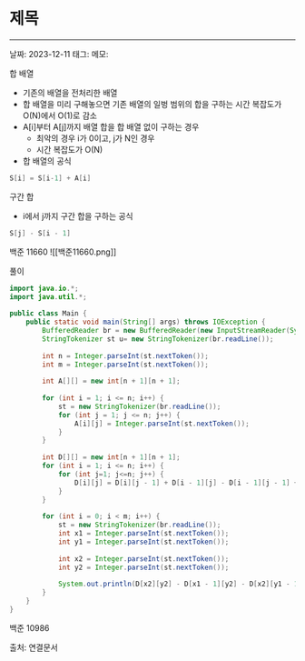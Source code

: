 # 제목
---

날짜: 2023-12-11
태그:
메모:

합 배열
- 기존의 배열을 전처리한 배열
- 합 배열을 미리 구해놓으면 기존 배열의 일벙 범위의 합을 구하는 시간 복잡도가 O(N)에서 O(1)로 감소
- A[i]부터 A[j]까지 배열 합을 합 배열 없이 구하는 경우
	- 최악의 경우 i가 0이고, j가 N인 경우
	- 시간 복잡도가 O(N)
- 합 배열의 공식
```java
S[i] = S[i-1] + A[i]
```

구간 합
- i에서 j까지 구간 합을 구하는 공식
```java
S[j] - S[i - 1]
```

백준 11660
![[백준11660.png]]

풀이
```java  
import java.io.*;  
import java.util.*;  
  
public class Main {  
    public static void main(String[] args) throws IOException {  
        BufferedReader br = new BufferedReader(new InputStreamReader(System.in));  
        StringTokenizer st u= new StringTokenizer(br.readLine());  
  
        int n = Integer.parseInt(st.nextToken());  
        int m = Integer.parseInt(st.nextToken());  
  
        int A[][] = new int[n + 1][n + 1];  
  
        for (int i = 1; i <= n; i++) {  
            st = new StringTokenizer(br.readLine());  
            for (int j = 1; j <= n; j++) {  
                A[i][j] = Integer.parseInt(st.nextToken());  
            }  
        }  
  
        int D[][] = new int[n + 1][n + 1];  
        for (int i = 1; i <= n; i++) {  
            for (int j=1; j<=n; j++) {  
                D[i][j] = D[i][j - 1] + D[i - 1][j] - D[i - 1][j - 1] + A[i][j];  
            }  
        }  
  
        for (int i = 0; i < m; i++) {  
            st = new StringTokenizer(br.readLine());  
            int x1 = Integer.parseInt(st.nextToken());  
            int y1 = Integer.parseInt(st.nextToken());  
  
            int x2 = Integer.parseInt(st.nextToken());  
            int y2 = Integer.parseInt(st.nextToken());  
  
            System.out.println(D[x2][y2] - D[x1 - 1][y2] - D[x2][y1 - 1] + D[x1 - 1][y1 - 1]);  
        }  
    }  
}
```


백준 10986


출처:
연결문서
